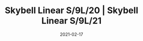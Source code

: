 ---
title: "Skybell Linear S/9L/20 | Skybell Linear S/9L/21"
image_primary: "img/skybell-linear-s9L.jpg"
description: "Skybell%20is%20an%20extensive%20system%20of%20light%20structures%2C%20designed%20to%20adapt%20to%20any%20type%20of%20application.%20Their%20main%20characteristic%20is%20the%20image%20they%20give%20off%2C%20they%20are%20subtle%20and%20cheerful.%20They%20breathe%20a%20point%20of%20fantasy%20and%20freedom%20in%20their%20applications%20because%20they%20can%20be%20combined%20in%20variations%2C%20mixing%20their%204%20sizes%2C%20until%20they%20achieve%20a%20more%20personal%20and%20dynamic%20lamp%20concept%20or%20they%20can%20keep%20all%20the%20%u2018bells%u2019%20in%20the%20same%20length%2C%20achieving%20a%20more%20traditional%20image."
designer: "Estudi Manel Molina"
tags: 
  - "Bover"
  - "Indoor"
  - "Pendant"
  - "Indoor Lamps"
href: "https://www.bover.es/en/lamp/skybell-linear-s-9l-20-skybell-linear-s-9l-21/"
category: "indoor-lamps"
subtitle: ""
manufacturer: "Bover"
slug: "/manufacturers/bover/indoor-lamps/estudi-manel-molina-skybell-linear-s-9-l-20-skybell-linear-s-9-l-21"
date: "2021-02-17"
---